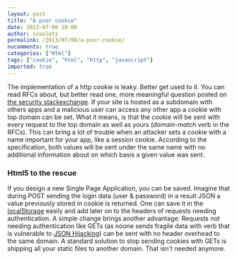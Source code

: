 ```yaml
---
layout: post
title: "A poor cookie"
date: 2013-07-08 10:00
author: scooletz
permalink: /2013/07/08/a-poor-cookie/
nocomments: true
categories: ["Html"]
tags: ["cookie", "html", "http", "javascript"]
imported: true
---
```


The implementation of a http cookie is leaky. Better get used to it. You can read RFCs about, but better read one, more meaningful question posted on [the security stackexchange](http://security.stackexchange.com/questions/12412/what-cookie-attacks-are-possible-between-computers-in-related-dns-domains-exa). If your site is hosted as a subdomain with others apps and a malicious user can access any other app a cookie with top domain can be set. What it means, is that the cookie will be sent with every request to the top domain as well as yours (*domain-match* verb in the RFCs). This can bring a lot of trouble when an attacker sets a cookie with a name important for your app, like a session cookie. According to the specification, both values will be sent under the same name with no additional information about on which basis a given value was sent.

### Html5 to the rescue

If you design a new Single Page Application, you can be saved. Imagine that during POST sending the login data (user & password) in a result JSON a value previously stored in cookie is returned. One can save it in the [localStorage](http://diveintohtml5.info/storage.html "localStorage") easily and add later on to the headers of requests needing authentication. A simple change brings another advantage. Requests not needing authentication like GETs (as noone sends fragile data with verb that is vulnerable to [JSON Hijacking](http://haacked.com/archive/2009/06/24/json-hijacking.aspx "json hijacking")) can be sent with no header overhead to the same domain. A standard solution to stop sending cookies with GETs is shipping all your static files to another domain. That isn't needed anymore.
